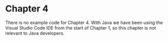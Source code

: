# Chapter 4
There is no example code for Chapter 4.  With Java we have been using the Visual Studio Code IDE from the start of Chapter 1, so this chapter is not relevant to Java developers.